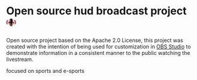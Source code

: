 # Open source hud broadcast project <img src="https://github.com/ppaalo/openhud/blob/main/public/logo512.png" width="27px">


Open source project based on the Apache 2.0 License, this project was created with the intention of being used for customization in [OBS Studio](https://obsproject.com) to demonstrate information in a consistent manner to the public watching the livestream.

focused on sports and e-sports
